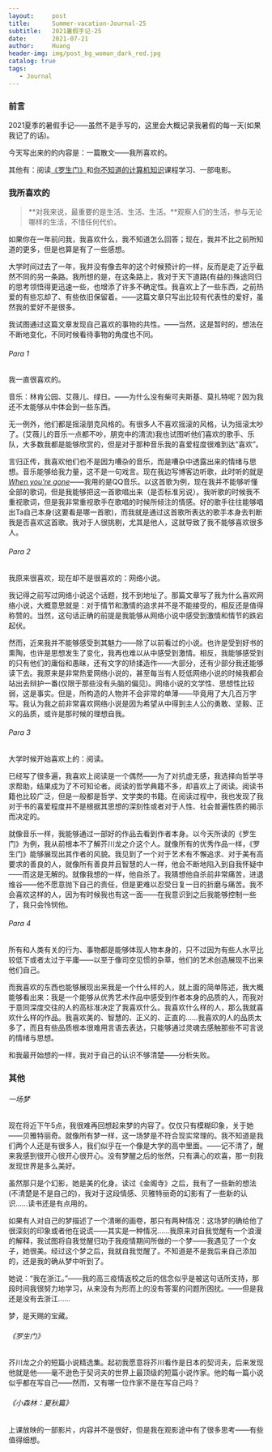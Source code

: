 ```yaml
---
layout:     post
title:      Summer-vacation-Journal-25
subtitle:   2021暑假手记-25
date:       2021-07-21
author:     Huang
header-img: img/post_bg_woman_dark_red.jpg
catalog: true
tags:
   - Journal
---
```


### 前言

2021夏季的暑假手记——虽然不是手写的，这里会大概记录我暑假的每一天(如果我记了的话)。

今天写出来的的内容是：一篇散文——我所喜欢的。

其他有：阅读[《罗生门》](https://book.douban.com/subject/26627837/)和[你不知道的计算机知识](https://www.bilibili.com/video/BV1x7411H7wa)课程学习、一部电影。

### 我所喜欢的

> **对我来说，最重要的是生活、生活、生活。**观察人们的生活，参与无论哪样的生活，不惜任何代价。

如果你在一年前问我，我喜欢什么，我不知道怎么回答；现在，我并不比之前所知道的更多，但是也算是有了一些感想。

大学时间过去了一年，我并没有像去年的这个时候预计的一样，反而是走了近乎截然不同的另一条路。我所想的是，在这条路上，我对于天下道路(有益的)殊途同归的思考领悟得更迅速一些，也增添了许多不确定性。我喜欢上了一些东西，之前热爱的有些忘却了、有些依旧保留着。——这篇文章只写出比较有代表性的爱好，虽然我的爱好不是很多。

我试图通过这篇文章发现自己喜欢的事物的共性。——当然，这是暂时的，想法在不断地变化，不同时候看待事物的角度也不同。

###### Para 1

我一直很喜欢的。

音乐：林肯公园、艾薇儿、绿日。——为什么没有柴可夫斯基、莫扎特呢？因为我还不太能够从中体会到一些东西。

无一例外，他们都是摇滚朋克风格的。有很多人不喜欢摇滚的风格，认为摇滚太吵了。(艾薇儿的音乐一点都不吵，朋克中的清流)我也试图听他们喜欢的歌手、乐队，大多数我都是能够欣赏的，但是对于那种音乐我的喜爱程度很难到达“喜欢”。

言归正传，我喜欢他们也不是因为嘈杂的音乐，而是嘈杂中透露出来的情绪与思想。音乐能够给我力量，这不是一句戏言。现在我边写博客边听歌，此时听的就是[*When you're gone*](https://www.youtube.com/watch?v=0G3_kG5FFfQ&ab_channel=AvrilLavigneVEVO)——我用的是QQ音乐。以这首歌为例，现在我并不能够听懂全部的歌词，但是我能够把这一首歌唱出来（是否标准另说）。我听歌的时候我不重视歌词，但是我非常重视歌手在歌唱的时候所倾注的情感。好的歌手往往能够唱出Ta自己本身(这要看是哪一首歌)，而我就是通过这首歌所表达的歌手本身去判断我是否喜欢这首歌。我对于人很挑剔，尤其是他人，这就导致了我不能够喜欢很多人。

###### Para 2

我原来很喜欢，现在却不是很喜欢的：网络小说。

我记得之前写过网络小说这个话题，找不到地址了。那篇文章写了我为什么喜欢网络小说，大概意思就是：对于情节和激情的追求并不是不能接受的，相反还是值得称赞的。当然，这句话正确的前提是我能够从网络小说中感受到激情和情节的跌宕起伏。

然而，近来我并不能够感受到其魅力——除了以前看过的小说。也许是受到好书的熏陶，也许是思想发生了变化，我再也难以从中感受到激情。相反，我能够感受到的只有他们的庸俗和愚昧，还有文字的矫揉造作——大部分，还有少部分我还能够读下去。我原来是非常热爱网络小说的，甚至每当有人贬低网络小说的时候我都会站出去辩护一番(仅限于那些没有头脑的偏见)。网络小说的文学性、思想性比较弱，这是事实。但是，所构造的人物并不会非常的单薄——毕竟用了大几百万字写。我认为我之前非常喜欢网络小说是因为希望从中得到主人公的勇敢、坚毅、正义的品质，或许是那时候的理想自我。

###### Para 3

大学时候开始喜欢上的：阅读。

已经写了很多遍，我喜欢上阅读是一个偶然——为了对抗虚无感，我选择向哲学寻求帮助，结果成为了不可知论者。阅读的哲学典籍不多，却喜欢上了阅读。阅读书籍也比较广泛，但是一般都是哲学、文学类的书籍。在阅读过程中，我也发现了我对于书的喜爱程度并不是根据其思想的深刻性或者对于人性、社会普遍性质的揭示而决定的。

就像音乐一样，我能够通过一部好的作品去看到作者本身。以今天所读的《罗生门》为例，我从前根本不了解芥川龙之介这个人。就像所有的优秀作品一样，《罗生门》能够展现出其作者的风貌。我见到了一个对于艺术有不懈追求、对于美有高要求的善良的人，就像所有善良并且智慧的人一样，他会不断地陷入到自我怀疑中——而这是无解的。就像我想的一样，他自杀了。我猜想他自杀前非常痛苦，进退维谷——他不愿意抛下自己的责任，但是更难以忍受日复一日的折磨与痛苦。我不会喜欢这样的人，因为有时候我也有这一面——在我意识到之后我能够控制一些了，我只会怜悯他。

###### Para 4

所有和人类有关的行为、事物都是能够体现人物本身的，只不过因为有些人水平比较低下或者太过于平庸——以至于像司空见惯的杂草，他们的艺术创造展现不出来他们自己。

而我喜欢的东西也能够展现出来我是一个什么样的人，就上面的简单陈述，我大概能够看出来：我是一个能够从优秀艺术作品中感受到作者本身的品质的人，而我对于意同深度交往的人的高标准决定了我喜欢什么。我喜欢什么样的人，那么我就喜欢什么样的作品。我喜欢美的、智慧的、正义的、正直的……我喜欢的人的品质太多了，而且有些品质根本很难用言语去表达，只能够通过灵魂去感触那些不可言说的情绪与思想。

和我最开始想的一样，我对于自己的认识不够清楚——分析失败。

### 其他

###### 一场梦

现在将近下午5点，我很难再回想起来梦的内容了。仅仅只有模糊印象，关于她——贝雅特丽奇。就像所有梦一样，这一场梦是不符合现实常理的。我不知道是我们两个人还是有很多人，我们似乎在一个像是大学的高中里面。——记不清了，醒来我感到很开心很开心很开心。没有梦醒之后的怅然，只有满心的欢喜，那一刻我发现世界是多么美好。

虽然那只是个幻影，她是美的化身。读过《金阁寺》之后，我有了一些新的想法(不清楚是不是自己的)，我对于这段情感、贝雅特丽奇的幻影有了一些新的认识……读书还是有点用的。

如果有人对自己的梦描述了一个清晰的画卷，那只有两种情况：这场梦的确给他了很深刻的印象或者他在说谎——其实是一种情况……我原来对自我觉醒有一个浪漫的解释，我试图将自我觉醒归功于我疫情期间所做的一个梦——我遇见了一个女子，她很美。经过这个梦之后，我就自我觉醒了。不知道是不是我后来自己添加的，还是我的确从梦中听到了。

她说：“我在浙江。”——我的高三疫情返校之后的信念似乎是被这句话所支持，那段时间我很努力地学习，从来没有为形而上的没有答案的问题所困扰。——但是我还是没有去浙江……

梦，是天赐的宝藏。

###### 《罗生门》

芥川龙之介的短篇小说精选集。起初我愿意将芥川看作是日本的契诃夫，后来发现他就是他——毫不逊色于契诃夫的世界上最顶级的短篇小说作家。他的每一篇小说似乎都在写自己——然而，又有哪一位作家不是在写自己吗？

###### 《小森林：夏秋篇》

上课放映的一部影片，内容并不是很好，但是我在观影途中有了很多思考——有些值得细想。
